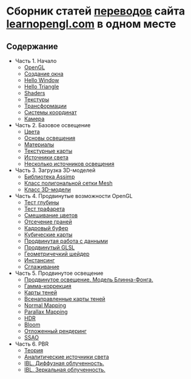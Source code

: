 # Сборник статей [переводов](https://habr.com/ru/post/336166/) сайта [learnopengl.com](https://learnopengl.com/) в одном месте

## Содержание

- Часть 1. Начало
  - [OpenGL](part%201/chapter%201/text.md)
  - [Создание окна](part%201/chapter%202/text.md)
  - [Hello Window](part%201/chapter%203/text.md)
  - [Hello Triangle](part%201/chapter%204/text.md)
  - [Shaders](part%201/chapter%205/text.md)
  - [Текстуры](part%201/chapter%206/text.md)
  - [Трансформации](part%201/chapter%207/text.md)
  - [Системы координат](part%201/chapter%208/text.md)
  - [Камера](part%201/chapter%209/text.md)
- Часть 2. Базовое освещение
  - [Цвета](part%202/chapter%201/text.md)
  - [Основы освещения](part%202/chapter%202/text.md)
  - [Материалы](part%202/chapter%203/text.md)
  - [Текстурные карты](part%202/chapter%204/text.md)
  - [Источники света](part%202/chapter%205/text.md)
  - [Несколько источников освещения](part%202/chapter%206/text.md)
- Часть 3. Загрузка 3D-моделей
  - [Библиотека Assimp](part%203/chapter%2012/text.md)
  - [Класс полигональной сетки Mesh](part%203/chapter%2012/text.md)
  - [Класс 3D-модели](part%203/chapter%203/text.md)
- Часть 4. Продвинутые возможности OpenGL
  - [Тест глубины](part%204/chapter%201/text.md)
  - [Тест трафарета](part%204/chapter%202/text.md)
  - [Смешивание цветов](part%204/chapter%203/text.md)
  - [Отсечение граней](part%204/chapter%204/text.md)
  - [Кадровый буфер](part%204/chapter%205/text.md)
  - [Кубические карты](part%204/chapter%206/text.md)
  - [Продвинутая работа с данными](part%204/chapter%207/text.md)
  - [Продвинутый GLSL](part%204/chapter%208/text.md)
  - [Геометричечкий шейдер](part%204/chapter%209/text.md)
  - [Инстансинг](part%204/chapter%2010/text.md)
  - [Сглаживание](part%204/chapter%2011/text.md)
- Часть 5. Продвинутое освещение
  - [Продвинутое освещение. Модель Блинна-Фонга.](part%205/chapter%201/text.md)
  - [Гамма-коррекция](part%205/chapter%202/text.md)
  - [Карты теней](part%205/chapter%203/text.md)
  - [Всенаправленные карты теней](part%205/chapter%204/text.md)
  - [Normal Mapping](part%205/chapter%205/text.md)
  - [Parallax Mapping](part%205/chapter%206/text.md)
  - [HDR](part%205/chapter%207/text.md)
  - [Bloom](part%205/chapter%208/text.md)
  - [Отложенный рендеринг](part%205/chapter%209/text.md)
  - [SSAO](part%205/chapter%2010/text.md)
- Часть 6. PBR
  - [Теория](part%206/chapter%201/text.md)
  - [Аналитические источники света](part%206/chapter%202/text.md)
  - [IBL. Диффузная облученность.](part%206/chapter%203/text.md)
  - [IBL. Зеркальная облученность.](part%206/chapter%204/text.md)

